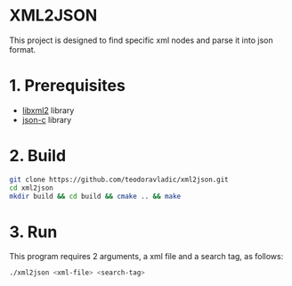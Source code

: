 # XML2JSON
This project is designed to find specific xml nodes and parse it into json format.


# 1. Prerequisites
* [libxml2](https://github.com/GNOME/libxml2) library
* [json-c](https://github.com/json-c/json-c) library

# 2. Build
```bash
git clone https://github.com/teodoravladic/xml2json.git
cd xml2json
mkdir build && cd build && cmake .. && make
```

# 3. Run
This program requires 2 arguments, a xml file and a search tag, as follows:
```bash
./xml2json <xml-file> <search-tag>
```
